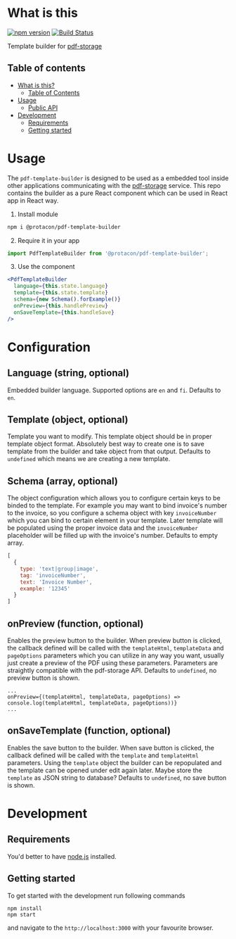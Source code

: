 # What is this

[![npm version](https://badge.fury.io/js/%40protacon%2Fpdf-template-builder.svg)](https://badge.fury.io/js/%40protacon%2Fpdf-template-builder)
[![Build Status](https://jenkins.protacon.cloud/buildStatus/icon?job=www.github.com/pdf-template-builder/master)](https://jenkins.protacon.cloud/job/www.github.com/job/pdf-template-builder/job/master/)

Template builder for [pdf-storage](https://github.com/protacon/pdf-storage)

## Table of contents

* [What is this?](#what-is-this)
  * [Table of Contents](#table-of-contents)
* [Usage](#usage)
  * [Public API](#public-api)
* [Development](#development)
  * [Requirements](#requirements)
  * [Getting started](#getting-started)

# Usage

The `pdf-template-builder` is designed to be used as a embedded tool inside other applications
communicating with the [pdf-storage](https://github.com/protacon/pdf-storage) service. This repo contains the builder as a 
pure React component which can be used in React app in React way.

1. Install module
```bash
npm i @protacon/pdf-template-builder
```

2. Require it in your app
```jsx
import PdfTemplateBuilder from '@protacon/pdf-template-builder';
```

3. Use the component

```jsx
<PdfTemplateBuilder
  language={this.state.language}
  template={this.state.template}
  schema={new Schema().forExample()}
  onPreview={this.handlePreview}
  onSaveTemplate={this.handleSave}
/>
```

# Configuration

## Language (string, optional)

Embedded builder language. Supported options are `en` and `fi`. Defaults to `en`.

## Template (object, optional)

Template you want to modify. This template object should be in proper template object format. Absolutely best way to create one is to save template from the builder and take object from that output. Defaults to `undefined` which means we are creating a new template.

## Schema (array, optional)

The object configuration which allows you to configure certain keys to be binded to the template. For example you may want to bind invoice's number to the invoice, so you configure a schema object with key `invoiceNumber` which you can bind to certain element in your template. Later template will be populated using the proper invoice data and the `invoiceNumber` placeholder will be filled up with the invoice's number. Defaults to empty array.

```js
[
  {
    type: 'text|group|image',
    tag: 'invoiceNumber',
    text: 'Invoice Number',
    example: '12345'
  }
]
```

## onPreview (function, optional)

Enables the preview button to the builder. When preview button is clicked, the callback defined will be called with the `templateHtml`, `templateData` and `pageOptions` parameters which you can utilize in any way you want, usually just create a preview of the PDF using these parameters. Parameters are straightly compatible with the pdf-storage API. Defaults to `undefined`, no preview button is shown.

```
...
onPreview={(templateHtml, templateData, pageOptions) => console.log(templateHtml, templateData, pageOptions))}
...
```

## onSaveTemplate (function, optional)

Enables the save button to the builder. When save button is clicked, the callback defined will be called with the `template` and `templateHtml` parameters. Using the `template` object the builder can be repopulated and the template can be opened under edit again later. Maybe store the `template` as JSON string to database? Defaults to `undefined`, no save button is shown.

# Development

## Requirements

You'd better to have [node.js](https://nodejs.org/en/) installed.

## Getting started

To get started with the development run following commands

```
npm install
npm start
```

and navigate to the `http://localhost:3000` with your favourite browser.